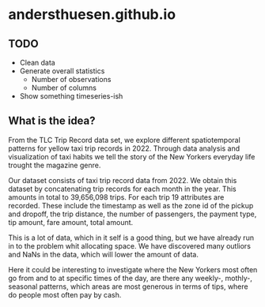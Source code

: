 # andersthuesen.github.io

## TODO

- Clean data
- Generate overall statistics
  - Number of observations
  - Number of columns
- Show something timeseries-ish

## What is the idea?

From the TLC Trip Record data set, we explore different spatiotemporal patterns for yellow taxi trip records in 2022. Through data analysis and visualization of taxi habits we tell the story of the New Yorkers everyday life trought the magazine genre. 

Our dataset consists of taxi trip record data from 2022. We obtain this dataset by concatenating trip records for each month in the year. This amounts in total to 39,656,098 trips. For each trip 19 attributes are recorded. These include the timestamp as well as the zone id of the pickup and dropoff, the trip distance, the number of passengers, the payment type, tip amount, fare amount, total amount.

This is a lot of data, which in it self is a good thing, but we have already run in to the problem whit allocating space. We have discovered many outliors and NaNs in the data, which will lower the amount of data.

Here it could be interesting to investigate where the New Yorkers most often go from and to at specific times of the day, are there any weekly-, mothly-, seasonal patterns, which areas are most generous in terms of tips, where do people most often pay by cash.
